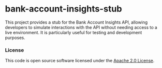 
# bank-account-insights-stub

This project provides a stub for the Bank Account Insights API, allowing developers to simulate interactions with the API without needing access to a live environment. It is particularly useful for testing and development purposes.

### License

This code is open source software licensed under the [Apache 2.0 License]("http://www.apache.org/licenses/LICENSE-2.0.html").